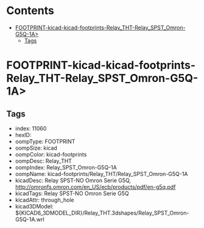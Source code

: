 



Contents
========

* [FOOTPRINT-kicad-kicad-footprints-Relay_THT-Relay_SPST_Omron-G5Q-1A>](#footprint-kicad-kicad-footprints-relay_tht-relay_spst_omron-g5q-1a)
	* [Tags](#tags)

# FOOTPRINT-kicad-kicad-footprints-Relay_THT-Relay_SPST_Omron-G5Q-1A>

## Tags

- index: 11060
- hexID: 
- oompType: FOOTPRINT
- oompSize: kicad
- oompColor: kicad-footprints
- oompDesc: Relay_THT
- oompIndex: Relay_SPST_Omron-G5Q-1A
- oompName: kicad-footprints/Relay_THT/Relay_SPST_Omron-G5Q-1A
- kicadDesc: Relay SPST-NO Omron Serie G5Q, http://omronfs.omron.com/en_US/ecb/products/pdf/en-g5q.pdf
- kicadTags: Relay SPST-NO Omron Serie G5Q
- kicadAttr: through_hole
- kicad3DModel: ${KICAD6_3DMODEL_DIR}/Relay_THT.3dshapes/Relay_SPST_Omron-G5Q-1A.wrl
